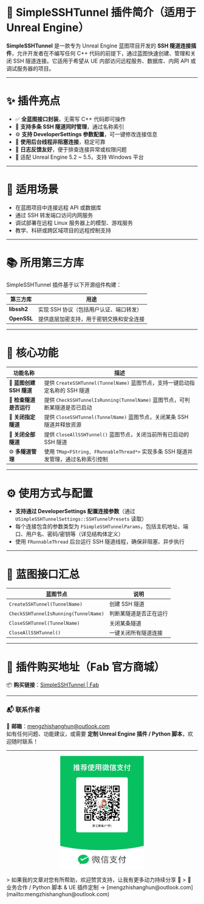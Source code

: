 # 🔐 SimpleSSHTunnel 插件简介（适用于 Unreal Engine）

**SimpleSSHTunnel** 是一款专为 Unreal Engine 蓝图项目开发的 **SSH 隧道连接插件**，允许开发者在不编写任何 C++ 代码的前提下，通过蓝图快速创建、管理和关闭 SSH 隧道连接。它适用于希望从 UE 内部访问远程服务、数据库、内网 API 或调试服务器的项目。

---

# ✨ 插件亮点

- ✅ **全蓝图接口封装**，无需写 C++ 代码即可操作
- 🔁 **支持多条 SSH 隧道同时管理**，通过名称索引
- ⚙️ **支持 DeveloperSettings 参数配置**，可一键修改连接信息
- 🧵 **使用后台线程非阻塞连接**，稳定可靠
- 🧩 **日志反馈友好**，便于排查连接异常或权限问题
- 🎯 适配 Unreal Engine 5.2 ~ 5.5，支持 Windows 平台

---

# 🔧 适用场景

- 在蓝图项目中连接远程 API 或数据库
- 通过 SSH 转发端口访问内网服务
- 调试部署在远程 Linux 服务器上的模型、游戏服务
- 教学、科研或跨区域项目的远程控制支持

---

# 📚 所用第三方库

SimpleSSHTunnel 插件基于以下开源组件构建：

|第三方库|用途|
|---|---|
|**libssh2**|实现 SSH 协议（包括用户认证、端口转发）|
|**OpenSSL**|提供底层加密支持，用于密钥交换和安全连接|

---

# 🧩 核心功能

|功能名称|描述|
|---|---|
|🔌 **蓝图创建 SSH 隧道**|提供 `CreateSSHTunnel(TunnelName)` 蓝图节点，支持一键启动指定名称的 SSH 隧道|
|🧪 **检查隧道是否运行**|提供 `CheckSSHTunnelIsRunning(TunnelName)` 蓝图节点，可判断某隧道是否已启动|
|🔐 **关闭指定隧道**|提供 `CloseSSHTunnel(TunnelName)` 蓝图节点，关闭某条 SSH 隧道并释放资源|
|🚫 **关闭全部隧道**|提供 `CloseAllSSHTunnel()` 蓝图节点，关闭当前所有已启动的 SSH 隧道|
|⚙️ **多隧道管理**|使用 `TMap<FString, FRunnableThread*>` 实现多条 SSH 隧道并发管理，通过名称索引控制|

---

# ⚙️ 使用方式与配置

- **支持通过 DeveloperSettings 配置连接参数**（通过 `USimpleSSHTunnelSettings::SSHTunnelPresets` 读取）
- 每个连接包含的参数类型为 `FSimpleSSHTunnelParams`，包括主机地址、端口、用户名、密码/密钥等（详见结构体定义）
- 使用 `FRunnableThread` 后台运行 SSH 隧道线程，确保非阻塞、异步执行

---

# 📘 蓝图接口汇总

|蓝图节点|说明|
|---|---|
|`CreateSSHTunnel(TunnelName)`|创建 SSH 隧道|
|`CheckSSHTunnelIsRunning(TunnelName)`|判断某隧道是否正在运行|
|`CloseSSHTunnel(TunnelName)`|关闭某条隧道|
|`CloseAllSSHTunnel()`|一键关闭所有隧道连接|

---
# 🛒 插件购买地址（Fab 官方商城）

📦 **购买链接**：[SimpleSSHTunnel | Fab](https://www.fab.com/zh-cn/listings/e86019ed-6e80-4f14-b70c-1fb2f0154721)

---
### 📬 联系作者

📧 **邮箱**：mengzhishanghun@outlook.com  
如有任何问题、功能建议，或需要 **定制 Unreal Engine 插件 / Python 脚本**，欢迎随时联系！

---

<p align="center">
  <img src="https://raw.githubusercontent.com/mengzhishanghun/mengzhishanghun/main/PayCodes/WeChatPay.jpg" width="220"/>
</p>
> 如果我的文章对您有所帮助，欢迎赞赏支持，让我有更多动力持续分享 🙏   
> 💼 业务合作 / Python 脚本 & UE 插件定制 → [mengzhishanghun@outlook.com](mailto:mengzhishanghun@outlook.com)